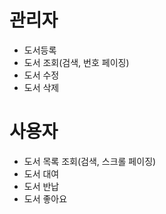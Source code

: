 # 관리자

- 도서등록
- 도서 조회(검색, 번호 페이징)
- 도서 수정
- 도서 삭제

# 사용자

- 도서 목록 조회(검색, 스크롤 페이징)
- 도서 대여 
- 도서 반납
- 도서 좋아요